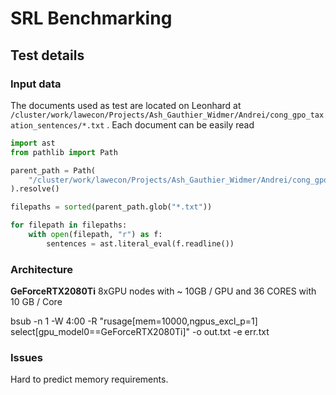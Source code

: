 # SRL Benchmarking

## Test details

### Input data

The documents used as test are located on Leonhard at `/cluster/work/lawecon/Projects/Ash_Gauthier_Widmer/Andrei/cong_gpo_taxation_sentences/*.txt` . Each document can be easily read

```python
import ast
from pathlib import Path

parent_path = Path(
    "/cluster/work/lawecon/Projects/Ash_Gauthier_Widmer/Andrei/cong_gpo_taxation_sentences/"
).resolve()

filepaths = sorted(parent_path.glob("*.txt"))

for filepath in filepaths:
    with open(filepath, "r") as f:
        sentences = ast.literal_eval(f.readline())
```

### Architecture

**GeForceRTX2080Ti** 8xGPU nodes with ~ 10GB / GPU and 36 CORES with 10 GB / Core

bsub -n 1 -W 4:00 -R "rusage[mem=10000,ngpus_excl_p=1] select[gpu_model0==GeForceRTX2080Ti]" -o out.txt -e err.txt 

### Issues

Hard to predict memory requirements.